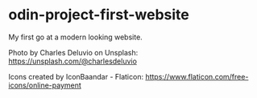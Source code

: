 # odin-project-first-website
My first go at a modern looking website. 

Photo by Charles Deluvio on Unsplash: https://unsplash.com/@charlesdeluvio
  

Icons created by IconBaandar - Flaticon: https://www.flaticon.com/free-icons/online-payment